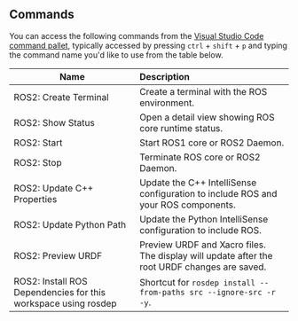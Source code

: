 ## Commands

You can access the following commands from the [Visual Studio Code command pallet](https://code.visualstudio.com/docs/getstarted/userinterface#_command-palette), typically accessed by pressing `ctrl` + `shift` + `p` and typing the command name you'd like to use from the table below.

| Name | Description |
|---|:---|
| ROS2: Create Terminal | Create a terminal with the ROS environment. |
| ROS2: Show Status | Open a detail view showing ROS core runtime status. |
| ROS2: Start | Start ROS1 core or ROS2 Daemon. |
| ROS2: Stop  | Terminate ROS core or ROS2 Daemon. |
| ROS2: Update C++ Properties | Update the C++ IntelliSense configuration to include ROS and your ROS components. |
| ROS2: Update Python Path | Update the Python IntelliSense configuration to include ROS. |
| ROS2: Preview URDF | Preview URDF and Xacro files. The display will update after the root URDF changes are saved. |
| ROS2: Install ROS Dependencies for this workspace using rosdep | Shortcut for `rosdep install --from-paths src --ignore-src -r -y`. |
